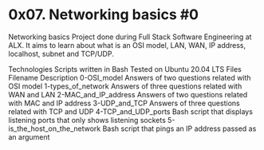 #              0x07. Networking basics #0



Networking basics
Project done during Full Stack Software Engineering at ALX. It aims to learn about what is an OSI model, LAN, WAN, IP address, localhost, subnet and TCP/UDP.

Technologies
Scripts written in Bash
Tested on Ubuntu 20.04 LTS
Files
Filename	Description
0-OSI_model	Answers of two questions related with OSI model
1-types_of_network	Answers of three questions related with WAN and LAN
2-MAC_and_IP_address	Answers of two questions related with MAC and IP address
3-UDP_and_TCP	Answers of three questions related with TCP and UDP
4-TCP_and_UDP_ports	Bash script that displays listening ports that only shows listening sockets
5-is_the_host_on_the_network	Bash script that pings an IP address passed as an argument
